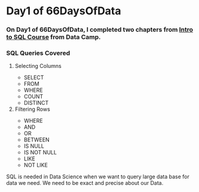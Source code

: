 # Day1 of 66DaysOfData

### On Day1 of 66DaysOfData, I completed two chapters from <a href = "https://campus.datacamp.com/courses/introduction-to-sql">Intro to SQL Course</a> from Data Camp.
 
### SQL Queries Covered
<ol>
  <li>Selecting Columns</li>
  <ul>
    <li>SELECT</li>
    <li>FROM</li>
    <li>WHERE</li>
   <li>COUNT</li>
   <li>DISTINCT</li>
  </ul>
  <li>Filtering Rows</li>
  <ul>
    <li>WHERE</li>
    <li>AND</li>
    <li>OR</li>
    <li>BETWEEN</li>
    <li>IS NULL</li>
    <li>IS NOT NULL</li>
    <li>LIKE</li>
    <li>NOT LIKE</li>
  </ul>
</ol>
<p>SQL is needed in Data Science when we want to query large data base for data we need. We need to be exact and precise about our Data.
 </p>

